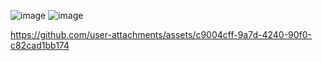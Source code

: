 ![image](https://github.com/user-attachments/assets/0c5fa9d5-bc74-495a-ac5e-0ab574f2149c)
![image](https://github.com/user-attachments/assets/84a43650-6fe5-44fb-b257-b865dae711ca)




https://github.com/user-attachments/assets/c9004cff-9a7d-4240-90f0-c82cad1bb174

